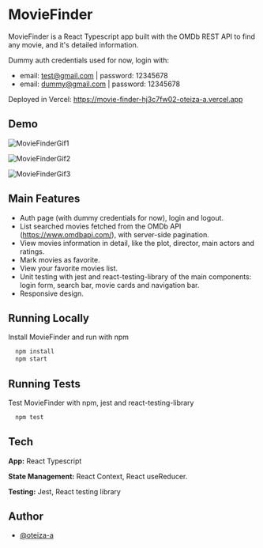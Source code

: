 
# MovieFinder

MovieFinder is a React Typescript app built with the OMDb REST API to find any movie, and it's detailed information. 

Dummy auth credentials used for now, login with:
- email: test@gmail.com | password: 12345678
- email: dummy@gmail.com | password: 12345678


Deployed in Vercel: https://movie-finder-hj3c7fw02-oteiza-a.vercel.app


## Demo

![MovieFinderGif1](https://user-images.githubusercontent.com/49501058/193469201-55033e76-3c35-4b96-b9bd-32410abef631.gif)

![MovieFinderGif2](https://user-images.githubusercontent.com/49501058/193469528-a305a7d3-6e06-48a0-933e-e23497cbfd31.gif)

![MovieFinderGif3](https://user-images.githubusercontent.com/49501058/193469718-39715886-8a8c-4fdb-a1ab-8c4c935a7d5a.gif)

## Main Features

- Auth page (with dummy credentials for now), login and logout.
- List searched movies fetched from the OMDb API (https://www.omdbapi.com/), with server-side pagination.
- View movies information in detail, like the plot, director, main actors and ratings.
- Mark movies as favorite.
- View your favorite movies list.
- Unit testing with jest and react-testing-library of the main components: login form, search bar, movie cards and navigation bar.
- Responsive design.

## Running Locally

Install MovieFinder and run with npm

```bash
  npm install
  npm start
```

## Running Tests

Test MovieFinder with npm, jest and react-testing-library

```bash
  npm test
```
## Tech

**App:** React Typescript

**State Management:** React Context, React useReducer.

**Testing:** Jest, React testing library


## Author

- [@oteiza-a](https://www.github.com/Oteiza-a)

